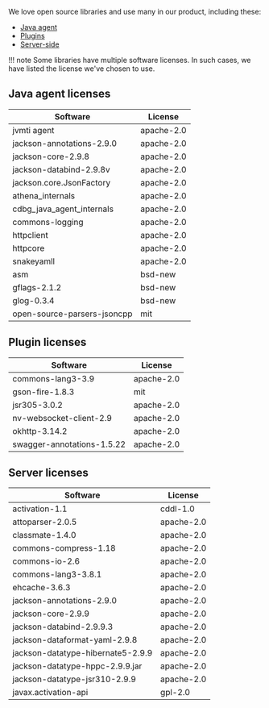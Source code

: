 We love open source libraries and use many in our product, including these:

- [Java agent](#java-agent-licenses)
- [Plugins](#plugin-licenses)
- [Server-side](#server-licenses)

!!! note
    Some libraries have multiple software licenses. In such cases, we have listed the license we've chosen to use.

Java agent licenses
-------------------

| Software                    | License    |
| --------------------------- | ---------- |
| jvmti agent                 | apache-2.0 |
| jackson-annotations-2.9.0   | apache-2.0 |
| jackson-core-2.9.8          | apache-2.0 |
| jackson-databind-2.9.8v     | apache-2.0 |
| jackson.core.JsonFactory    | apache-2.0 |
| athena_internals            | apache-2.0 |
| cdbg_java_agent_internals   | apache-2.0 |
| commons-logging             | apache-2.0 |
| httpclient                  | apache-2.0 |
| httpcore                    | apache-2.0 |
| snakeyamll                  | apache-2.0 |
| asm                         | bsd-new    |
| gflags-2.1.2                | bsd-new    |
| glog-0.3.4                  | bsd-new    |
| open-source-parsers-jsoncpp | mit        |

Plugin licenses
---------------

| Software                   | License    |
| -------------------------- | ---------- |
| commons-lang3-3.9          | apache-2.0 |
| gson-fire-1.8.3            | mit        |
| jsr305-3.0.2               | apache-2.0 |
| nv-websocket-client-2.9    | apache-2.0 |
| okhttp-3.14.2              | apache-2.0 |
| swagger-annotations-1.5.22 | apache-2.0 |

Server licenses
---------------

| Software                          | License    |
| --------------------------------- | ---------- |
| activation-1.1                    | cddl-1.0   |
| attoparser-2.0.5                  | apache-2.0 |
| classmate-1.4.0                   | apache-2.0 |
| commons-compress-1.18             | apache-2.0 |
| commons-io-2.6                    | apache-2.0 |
| commons-lang3-3.8.1               | apache-2.0 |
| ehcache-3.6.3                     | apache-2.0 |
| jackson-annotations-2.9.0         | apache-2.0 |
| jackson-core-2.9.9                | apache-2.0 |
| jackson-databind-2.9.9.3          | apache-2.0 |
| jackson-dataformat-yaml-2.9.8     | apache-2.0 |
| jackson-datatype-hibernate5-2.9.9 | apache-2.0 |
| jackson-datatype-hppc-2.9.9.jar   | apache-2.0 |
| jackson-datatype-jsr310-2.9.9     | apache-2.0 |
| javax.activation-api              | gpl-2.0    |



